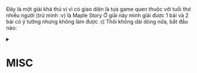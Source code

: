 Đây là một giải khá thú vị vì có giao diện là tựa game quen thuộc với tuổi thơ nhiều người (trừ mình :v) là Maple Story
Ở giải này mình giải được 1 bài và 2 bài có ý tưởng nhưng không làm được :(( 
Thôi không dài dòng nữa, bắt đầu nào:

<details>
<summary><h1> MISC </h1> </summary> 

**Challenge: slightly bored hacker**

![image](https://user-images.githubusercontent.com/94149390/187189067-30dc9f53-2af7-4630-8ff8-9d3312d56291.png)

***Description:*** 
*Some hacker calling themselves "0x00FF00LeafHaxs" has hacked our Maple Story account and stolen all our Mesos. Upon doing some research, we've discovered that this hacker might have had a compatriot and they may have traveled together somewhere. Find me their friend's name too, in the format maple{firstname_lastname}. (If you think you have the flag for this but it isn't working, try submitting to bored-hacker)
Author: DontMindMe
NOTE: PLEASE STOP SUBMITTING ANYONE FROM THE DISCORD. OUR INTERNAL RESEARCH TEAM HAS CONFIRMED THEY ARE NOT PLAYING IN THIS CTF*

Phân tích đề:
Okay, challenge này có liên kết với challenge **bored hacker**. Hacker tên là "0x00FF00LeafHaxs" đã hack tài khoản Maple Story và ăn cắp hết Meso. Và sau khi làm một vài 
nghiên cứu thì họ đã tìm ra được hacker đấy có đồng bọn, việc của chúng ta là tìm ra tên của người bạn đó cũng như tên của hacker ở challenge **bored hacker**

Alright, dựa vào dữ kiện của đề bài là "0x00FF00LeafHaxs" mình đã tiến hành tìm kiếm nhân vật này trên các nền tảng mạng xã hội 

Okay, mình đã tìm thấy tài khoản twitter của đối tượng này

![image](https://user-images.githubusercontent.com/94149390/187191066-55565c3f-47f7-45d1-adaa-11e139b25602.png)

Lướt twitter của đối tượng mình tìm thấy bức hình này

![image](https://user-images.githubusercontent.com/94149390/187191252-977aa58f-1f05-4496-952e-7f16e22e03a8.png)

Thế là mình tìm kiếm toà nhà góc trái và ra 

![image](https://user-images.githubusercontent.com/94149390/187191429-732e0789-34ec-4d28-ab7f-d0e817537815.png)

Okay, thế là mình google "Saint Joseph's Oratory of Mount Royal" và dành thời gian tìm cái nơi mà tên này chụp hình nhưng không tìm thấy gì.

Mình thử tìm kiếm username của đối tượng trên twitter xem có gì không thì tìm thấy bài viết này:

![image](https://user-images.githubusercontent.com/94149390/187191652-98969b74-579f-4cb1-b04c-dce7a4bc9622.png)

Có vẻ như đây là bức hình đồng bọn của tên hacker chụp hắn trước khi hắn khởi hành đi Montreal

Nhìn kỹ ta có thể thấy trên bức hình có hiện tên của ai đó

Copy về paint, phóng to và rotate 

![image](https://user-images.githubusercontent.com/94149390/187191969-c3ca3c3a-7a48-4ac9-9474-0b1559ce4df4.png)

Tên trên đó là: Larry Acerabor

Mình thử submit flag tại challenge này và đó đúng là tên của đồng bọn của tên hacker (nếu không đúng thì submit ở challenge bored hacker :v)

>Flag: maple{larry_acerabor}

***Ý tưởng ở challenge ``bored hacker``***: 
Như challenge bên trên, thì challenge bored hacker yêu cầu ta tìm ra tên thật của tên hacker:

![image](https://user-images.githubusercontent.com/94149390/187192547-10310310-3a2f-4ed2-bb42-30d6215ffe6e.png)

Đọc hint ta thấy được rằng tên của tên hacker chỉ ở đâu đó trong bức ảnh:

![image](https://user-images.githubusercontent.com/94149390/187192661-e5da4d3b-6036-4b0b-8868-987c18623cca.png)

Thế là mình mở bức ảnh để xem lại và thấy mã barcode pdf417, đây là loại mã thường dùng trong vé máy bay, nó chứa thông tin trong vé

![image](https://user-images.githubusercontent.com/94149390/187197413-3481348c-2e15-4c79-811d-7a5a08ec6603.png)

Để ý thì thấy mã này bị che khá nhiều nên không dùng tool decode được mà phải giải mã bằng tay :((, do lười (với lúc đó đêm rồi để sáng đi học nữa) nên mình bỏ luôn :v. Lần sau sẽ quay lại làm.

***Ý tưởng ở challenge ``flag hoarding``***: 
Bài này có 1 bạn trong clb mình làm rồi nên mình chỉ chia sẻ ý tưởng bài này thôi :v

![image](https://user-images.githubusercontent.com/94149390/187193223-da22c6ca-dcbc-4309-afba-dbe1e04360d0.png)

Bài này thuộc dạng steganography, việc của mình là tìm flag trong bức hình

![image](https://user-images.githubusercontent.com/94149390/187193384-7c231153-d54f-4a20-b607-8e19ba9ab7b0.png)

Như một thói quen, mình dùng stegseek, steghide, stegsolve, binwalk để tìm data ẩn trong ảnh nhưng không có gì :v 

Ban đầu nhìn bức hình mình nghĩ flag ẩn trong cái đống đen đen, nhưng không, bức hình này chứa MIC aka Machine Identification Code

https://en.wikipedia.org/wiki/Machine_Identification_Code

Search trên mạng thì có tool Deda giải mã nhưng làm mãi không ra gì nên mình dùng GIMP để xử lý và một hồi thì ra

![6ed05fde-d294-40d3-8934-508f9914c662_LEAK_20220804_SCAN_1600_spotted](https://user-images.githubusercontent.com/94149390/187193910-f8ed3336-2be4-4e08-b4c5-54227db658a8.jpeg)

Mình tìm kiếm tool decode nhưng vô vọng nên định làm bằng tay nhưng lười quá nên thôi :v, bài này chủ yếu mình học kỹ thuật steganography mới, và nếu có thời gian thì mình sẽ quay lại làm lại bài này.

</details>
